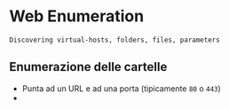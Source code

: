 # Web Enumeration
	Discovering virtual-hosts, folders, files, parameters
## Enumerazione delle cartelle
- Punta ad un URL e ad una porta (tipicamente `80`  o `443`)
- 